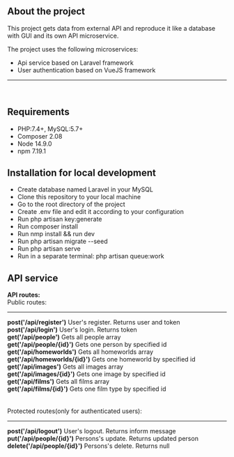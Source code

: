 <h2>About the project</h2>
This project gets data from external API and reproduce it like a database with GUI and its own API microservice. 

The project uses the following microservices:
<ul>
<li>Api service based on Laravel framework
<li>User authentication based on VueJS framework
</ul>
<hr>
<br>
<h2>Requirements</h2>
<ul>
<li> PHP:7.4+, MySQL:5.7+
<li> Composer 2.08
<li> Node 14.9.0
<li> npm 7.19.1
</ul>

<h2>Installation for local development</h2>
<ul>
<li>Create database named Laravel in your MySQL
<li>Clone this repository to your local machine
<li>Go to the root directory of the project
<li>Create .env file and edit it according to your configuration
<li>Run php artisan key:generate
<li>Run composer install
<li>Run nmp install && run dev
<li>Run php artisan migrate --seed
<li>Run php artisan serve
<li>Run in a separate terminal: php artisan queue:work
</ul>

<h2>API service</h2>
<b>API routes:</b>

<br>
Public routes:<br><hr>
<b>post('/api/register')</b> User's register. Returns user and token <br>
<b>post('/api/login')</b>  User's login. Returns token <br> 
<b>get('/api/people')</b> Gets all people array<br>
<b>get('/api/people/{id}')</b> Gets one person by specified id<br>
<b>get('/api/homeworlds')</b> Gets all homeworlds array<br>
<b>get('/api/homeworlds/{id}')</b> Gets one homeworld by specified id<br>
<b>get('/api/images')</b> Gets all images array<br>
<b>get('/api/images/{id}')</b> Gets one image by specified id<br>
<b>get('/api/films')</b> Gets all films array<br>
<b>get('/api/films/{id}')</b> Gets one film type by specified id<br>
<br><br>
Protected routes(only for authenticated users):<br><hr>
<b>post('/api/logout')</b>  User's logout. Returns inform message <br>
<b>put('/api/people/{id}')</b>  Persons's update. Returns updated person <br>
<b>delete('/api/people/{id}')</b>  Persons's delete. Returns null <br>
